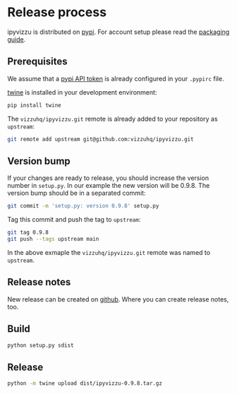 # Release process

ipyvizzu is distributed on [pypi](https://pypi.org). For account setup please
read the [packaging
guide](https://packaging.python.org/en/latest/guides/distributing-packages-using-setuptools/#create-an-account).

## Prerequisites

We assume that a [pypi API token](https://pypi.org/help/#apitoken) is already
configured in your `.pypirc` file.

[twine](https://pypi.org/project/twine/) is installed in your development environment:

```sh
pip install twine
```

The `vizzuhq/ipyvizzu.git` remote is already added to your repository as `upstream`:

```sh
git remote add upstream git@github.com:vizzuhq/ipyvizzu.git
```

## Version bump

If your changes are ready to release, you should increase the version number in
`setup.py`. In our example the new version will be 0.9.8. The version bump
should be in a separated commit:

```sh
git commit -m 'setup.py: version 0.9.8' setup.py
```

Tag this commit and push the tag to `upstream`:

```sh
git tag 0.9.8
git push --tags upstream main
```

In the above exmaple the `vizzuhq/ipyvizzu.git` remote was named to `upstream`.

## Release notes

New release can be created on [github](https://github.com/vizzuhq/ipyvizzu/releases/new).
Where you can create release notes, too.

## Build

```sh
python setup.py sdist
```

## Release

```sh
python -m twine upload dist/ipyvizzu-0.9.8.tar.gz
```
